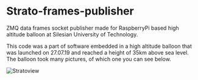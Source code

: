 # Strato-frames-publisher
ZMQ data frames socket publisher made for RaspberryPi based high altitude balloon at Silesian University of Technology.

This code was a part of software embedded in a high altitude balloon that was launched on 27.07.19 and reached a height of 35km above sea level.
The balloon took many pictures, of which one you can see below.

![Stratoview](https://u.cubeupload.com/maciejzj/HighaltitudeballoonS.jpeg)
